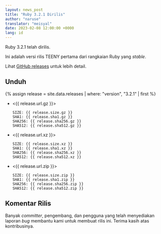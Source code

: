 ```yaml
---
layout: news_post
title: "Ruby 3.2.1 Dirilis"
author: "naruse"
translator: "meisyal"
date: 2023-02-08 12:00:00 +0000
lang: id
---
```


Ruby 3.2.1 telah dirilis.

Ini adalah versi rilis TEENY pertama dari rangkaian Ruby yang *stable*.

Lihat [GitHub releases](https://github.com/ruby/ruby/releases/tag/v3_2_1) untuk
lebih detail.

## Unduh

{% assign release = site.data.releases | where: "version", "3.2.1" | first %}

* <{{ release.url.gz }}>

      SIZE: {{ release.size.gz }}
      SHA1: {{ release.sha1.gz }}
      SHA256: {{ release.sha256.gz }}
      SHA512: {{ release.sha512.gz }}

* <{{ release.url.xz }}>

      SIZE: {{ release.size.xz }}
      SHA1: {{ release.sha1.xz }}
      SHA256: {{ release.sha256.xz }}
      SHA512: {{ release.sha512.xz }}

* <{{ release.url.zip }}>

      SIZE: {{ release.size.zip }}
      SHA1: {{ release.sha1.zip }}
      SHA256: {{ release.sha256.zip }}
      SHA512: {{ release.sha512.zip }}

## Komentar Rilis

Banyak *committer*, pengembang, dan pengguna yang telah menyediakan laporan
*bug* membantu kami untuk membuat rilis ini. Terima kasih atas kontribusinya.
